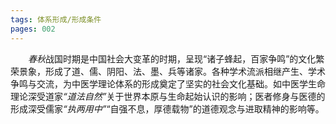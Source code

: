 ```yaml
---
tags: 体系形成/形成条件
pages: 002
---
```

&emsp;&emsp;<dfn>春秋</dfn>战国时期是中国社会大变革的时期，呈现“诸子蜂起，百家争鸣”的文化繁荣景象，形成了道、儒、阴阳、法、墨、兵等诸家。各种学术流派相继产生、学术争鸣与交流，为中医学理论体系的形成奠定了坚实的社会文化基础。如中医学生命理论深受道家<dfn>“道法自然”</dfn>关于世界本原与生命起始认识的影响；医者修身与医德的形成深受儒家<dfn>“执两用中”</dfn>“自强不息，厚德载物”的道德观念与进取精神的影响等。